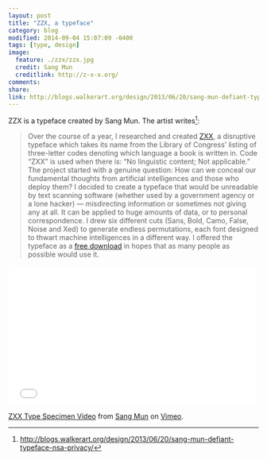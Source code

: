 ```yaml
---
layout: post
title: "ZZX, a typeface"
category: blog
modified: 2014-09-04 15:07:09 -0400
tags: [type, design]
image:
  feature: ./zzx/zzx.jpg
  credit: Sang Mun
  creditlink: http://z-x-x.org/
comments: 
share: 
link: http://blogs.walkerart.org/design/2013/06/20/sang-mun-defiant-typeface-nsa-privacy/
---
```

ZZX is a typeface created by Sang Mun. The artist writes[^1]: 

>Over the course of a year, I researched and created [ZXX](http://z-x-x.org/), a disruptive typeface which takes its name from the Library of Congress’ listing of three-letter codes denoting which language a book is written in. Code “ZXX” is used when there is: “No linguistic content; Not applicable.” The project started with a genuine question: How can we conceal our fundamental thoughts from artificial intelligences and those who deploy them? I decided to create a typeface that would be unreadable by text scanning software (whether used by a government agency or a lone hacker) — misdirecting information or sometimes not giving any at all. It can be applied to huge amounts of data, or to personal correspondence. I drew six different cuts (Sans, Bold, Camo, False, Noise and Xed) to generate endless permutations, each font designed to thwart machine intelligences in a different way. I offered the typeface as a [free download](http://dl.dropbox.com/u/20517415/ZXX.zip) in hopes that as many people as possible would use it. 

<iframe src="//player.vimeo.com/video/42675696" width="500" height="281" frameborder="0" ></iframe> <p><a href="http://vimeo.com/42675696">ZXX Type Specimen Video</a> from <a href="http://vimeo.com/sangmun">Sang Mun</a> on <a href="https://vimeo.com">Vimeo</a>.</p>

[^1]: http://blogs.walkerart.org/design/2013/06/20/sang-mun-defiant-typeface-nsa-privacy/